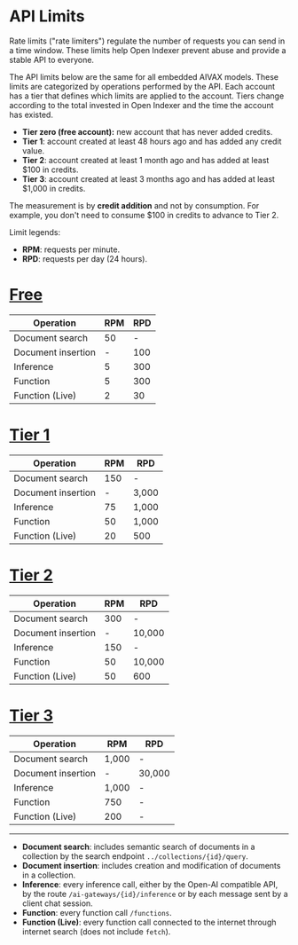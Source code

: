 # API Limits

Rate limits ("rate limiters") regulate the number of requests you can send in a time window. These limits help Open Indexer prevent abuse and provide a stable API to everyone.

The API limits below are the same for all embedded AIVAX models. These limits are categorized by operations performed by the API. Each account has a tier that defines which limits are applied to the account. Tiers change according to the total invested in Open Indexer and the time the account has existed.

- **Tier zero (free account):** new account that has never added credits.
- **Tier 1**: account created at least 48 hours ago and has added any credit value.
- **Tier 2**: account created at least 1 month ago and has added at least $100 in credits.
- **Tier 3**: account created at least 3 months ago and has added at least $1,000 in credits.

The measurement is by **credit addition** and not by consumption. For example, you don't need to consume $100 in credits to advance to Tier 2.

Limit legends:

- **RPM**: requests per minute.
- **RPD**: requests per day (24 hours).

# [Free](#tab/free)

| Operation | RPM | RPD |
| --- | --- | --- |
| Document search | 50 | - |
| Document insertion | - | 100 |
| Inference | 5 | 300 |
| Function | 5 | 300 |
| Function (Live) | 2 | 30 |

# [Tier 1](#tab/tier1)

| Operation | RPM | RPD |
| --- | --- | --- |
| Document search | 150 | - |
| Document insertion | - | 3,000 |
| Inference | 75 | 1,000 |
| Function | 50 | 1,000 |
| Function (Live) | 20 | 500 |

# [Tier 2](#tab/tier2)

| Operation | RPM | RPD |
| --- | --- | --- |
| Document search | 300 | - |
| Document insertion | - | 10,000 |
| Inference | 150 | - |
| Function | 50 | 10,000 |
| Function (Live) | 50 | 600 |

# [Tier 3](#tab/tier3)

| Operation | RPM | RPD |
| --- | --- | --- |
| Document search | 1,000 | - |
| Document insertion | - | 30,000 |
| Inference | 1,000 | - |
| Function | 750 | - |
| Function (Live) | 200 | - |

---

- **Document search**: includes semantic search of documents in a collection by the search endpoint `../collections/{id}/query`.
- **Document insertion**: includes creation and modification of documents in a collection.
- **Inference**: every inference call, either by the Open-AI compatible API, by the route `/ai-gateways/{id}/inference` or by each message sent by a client chat session.
- **Function**: every function call `/functions`.
- **Function (Live)**: every function call connected to the internet through internet search (does not include `fetch`).